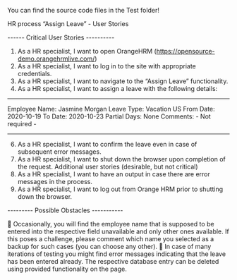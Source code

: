 You can find the source code files in the Test folder!

HR process “Assign Leave” - User Stories

------  Critical User Stories ----------

1. As a HR specialist, I want to open OrangeHRM (https://opensource-demo.orangehrmlive.com/)
2. As a HR specialist, I want to log in to the site with appropriate credentials.
3. As a HR specialist, I want to navigate to the “Assign Leave” functionality.
4. As a HR specialist, I want to assign a leave with the following details:

_____________________________________________________________________________________________

Employee Name: Jasmine Morgan
Leave Type: Vacation US
From Date: 2020-10-19
To Date: 2020-10-23
Partial Days: None
Comments: - Not required -

_____________________________________________________________________________________________

6. As a HR specialist, I want to confirm the leave even in case of subsequent error messages.
7. As a HR specialist, I want to shut down the browser upon completion of the request.
Additional user stories (desirable, but not critical)
6. As a HR specialist, I want to have an output in case there are error messages in the process.
7. As a HR specialist, I want to log out from Orange HRM prior to shutting down the browser.
   
--------- Possible Obstacles -----------

 Occasionally, you will find the employee name that is supposed to be entered into the
respective field unavailable and only other ones available. If this poses a challenge, please
comment which name you selected as a backup for such cases (you can choose any other).
 In case of many iterations of testing you might find error messages indicating that the leave has
been entered already. The respective database entry can be deleted using provided
functionality on the page.
